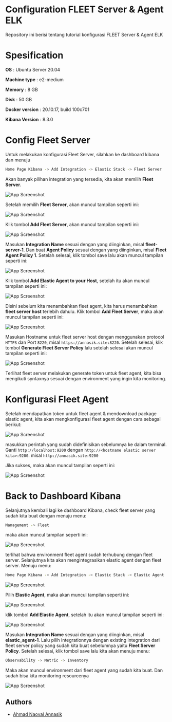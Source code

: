 # Configuration FLEET Server & Agent ELK

Repository ini berisi tentang tutorial konfigurasi FLEET Server & Agent ELK

# Spesification

**OS** : Ubuntu Server 20.04

**Machine type** : e2-medium

**Memory** : 8 GB

**Disk** : 50 GB

**Docker version** : 20.10.17, build 100c701

**Kibana Version** : 8.3.0

# Config Fleet Server

Untuk melakukan konfigurasi Fleet Server, silahkan ke dashboard kibana dan menuju

```bash
Home Page Kibana -> Add Integration -> Elastic Stack -> Fleet Server
```

Akan banyak pilihan integration yang tersedia, kita akan memilih **Fleet Server**.

![App Screenshot](/images/1.JPG)

Setelah memilih **Fleet Server**, akan muncul tampilan seperti ini:

![App Screenshot](/images/2.JPG)

Klik tombol **Add Fleet Server**, akan muncul tampilan seperti ini:

![App Screenshot](/images/3.JPG)

Masukan **Integration Name** sesuai dengan yang diinginkan, misal **fleet-server-1**.
Dan buat **Agent Policy** sesuai dengan yang diinginkan, misal **Fleet Agent Policy 1**.
Setelah selesai, klik tombol save lalu akan muncul tampilan seperti ini:

![App Screenshot](/images/4.JPG)

Klik tombol **Add Elastic Agent to your Host**, setelah itu akan muncul tampilan seperti ini:

![App Screenshot](/images/5.JPG)

Disini sebelum kita menambahkan fleet agent, kita harus menambahkan **fleet server host** terlebih dahulu. Klik tombol **Add Fleet Server**, maka akan muncul tampilan seperti ini:

![App Screenshot](/images/6.JPG)

Masukan Hostname untuk fleet server host dengan menggunakan protocol `HTTPS` dan Port `8220`, misal `https://annasik.site:8220`. Setelah selesai, klik tombol **Generate Fleet Server Policy** lalu setelah selesai akan muncul tampilan seperti ini:

![App Screenshot](/images/8.JPG)

Terlihat fleet server melakukan generate token untuk fleet agent, kita bisa mengikuti syntaxnya sesuai dengan environment yang ingin kita monitoring.

# Konfigurasi Fleet Agent

Setelah mendapatkan token untuk fleet agent & mendownload package elastic agent, kita akan mengkonfigurasi fleet agent dengan cara sebagai berikut:

![App Screenshot](/images/9.JPG)

masukkan perintah yang sudah didefinisikan sebelumnya ke dalam terminal. Ganti `http://localhost:9200` dengan `http://<hostname elastic server kita>:9200`. misal `http://annasik.site:9200`

Jika sukses, maka akan muncul tampilan seperti ini:

![App Screenshot](/images/10.JPG)

# Back to Dashboard Kibana

Selanjutnya kembali lagi ke dashboard Kibana, check fleet server yang sudah kita buat dengan menuju menu:

```bash
Management -> Fleet
```

maka akan muncul tampilan seperti ini:

![App Screenshot](/images/12.JPG)

terlihat bahwa environment fleet agent sudah terhubung dengan fleet server. Selanjutnya kita akan mengintegrasikan elastic agent dengan fleet server. Menuju menu:

```bash
Home Page Kibana -> Add Integration -> Elastic Stack -> Elastic Agent
```

![App Screenshot](/images/14.JPG)

Pilih **Elastic Agent**, maka akan muncul tampilan seperti ini:

![App Screenshot](/images/13.JPG)

klik tombol **Add Elastic Agent**, setelah itu akan muncul tampilan seperti ini:

![App Screenshot](/images/15.JPG)

Masukan **Integration Name** sesuai dengan yang diinginkan, misal **elastic_agent-1**. Lalu pilih integrationnya dengan existing integration dari fleet server policy yang sudah kita buat sebelumnya yaitu **Fleet Server Policy**.
Setelah selesai, klik tombol save lalu kita akan menuju menu:

```bash
Observability -> Metric -> Inventory
```

Maka akan muncul environment dari fleet agent yang sudah kita buat. Dan sudah bisa kita monitoring resourcenya

![App Screenshot](/images/16.JPG)

## Authors

- [Ahmad Naoval Annasik](https://www.github.com/octokatherine)
